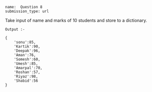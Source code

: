 ﻿```ngMeta
name:  Question 8
submission_type: url
```

Take input of name and marks of 10 students and store to a dictionary.


`Output :- `
``` 
{
    'sonu':85,
    'Kartik':90,
    'Deepak':96,
    'Aman':76,
    'Somesh':60,
    'Umesh':85,
    'Amarpal':70,
    'Roshan':57,
    'Riyaz':98,
    'Shabid':56
} 
 ```
